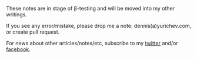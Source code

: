 These notes are in stage of β-testing and will be moved into my other writings.

If you see any error/mistake, please drop me a note: dennis(a)yurichev.com, or create pull request.

For news about other articles/notes/etc, subscribe to my [twitter](http://twitter.com/yurichev) and/or [facebook](https://www.facebook.com/dennis.yurichev.5).

